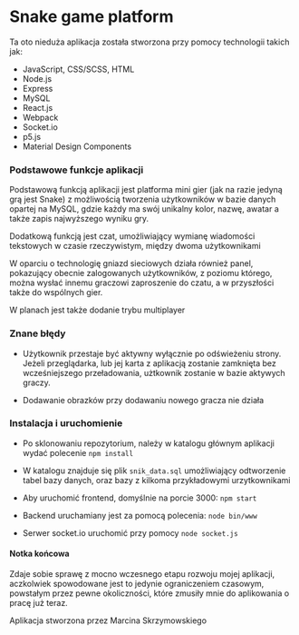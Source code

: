  # Snake game platform
Ta oto nieduża aplikacja została stworzona przy pomocy technologii takich jak:
* JavaScript, CSS/SCSS, HTML
* Node.js
* Express
* MySQL
* React.js
* Webpack
* Socket.io
* p5.js
* Material Design Components

### Podstawowe funkcje aplikacji
Podstawową funkcją aplikacji jest platforma mini gier (jak na razie jedyną grą jest Snake) z możliwością tworzenia 
użytkowników w bazie danych opartej na MySQL, gdzie każdy ma swój unikalny kolor, nazwę, awatar a także zapis 
najwyższego wyniku gry.

Dodatkową funkcją jest czat, umożliwiający wymianę wiadomości tekstowych w czasie rzeczywistym, między dwoma 
użytkownikami 

W oparciu o technologię gniazd sieciowych działa również panel, pokazujący obecnie zalogowanych użytkowników, z poziomu 
którego, można wysłać innemu graczowi zaproszenie do czatu, a w przyszłości także do wspólnych gier.

W planach jest także dodanie trybu multiplayer

### Znane błędy
* Użytkownik przestaje być aktywny wyłącznie po odświeżeniu strony. Jeżeli przeglądarka, lub jej karta z aplikacją zostanie 
zamknięta bez wcześniejszego przeładowania, użtkownik zostanie w bazie aktywych graczy.

* Dodawanie obrazków przy dodawaniu nowego gracza nie działa

### Instalacja i uruchomienie

* Po sklonowaniu repozytorium, należy w katalogu głównym aplikacji wydać polecenie `npm install`

* W katalogu znajduje się plik `snik_data.sql` umożliwiający odtworzenie tabel bazy danych, oraz bazy z kilkoma przykładowymi urzytkownikami

* Aby uruchomić frontend, domyślnie na porcie 3000: `npm start`

* Backend uruchamiany jest za pomocą polecenia: `node bin/www`

* Serwer socket.io uruchomić przy pomocy `node socket.js`

#### Notka końcowa

Zdaje sobie sprawę z mocno wczesnego etapu rozwoju mojej aplikacji, aczkolwiek spowodowane jest to jedynie ograniczeniem 
czasowym, powstałym przez pewne okoliczności, które zmusiły mnie do aplikowania o pracę już teraz.

Aplikacja stworzona przez Marcina Skrzymowskiego
